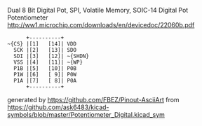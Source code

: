 Dual 8 Bit Digital Pot, SPI, Volatile Memory, SOIC-14
Digital Pot Potentiometer
http://ww1.microchip.com/downloads/en/devicedoc/22060b.pdf


	      +----------+
	~{CS} |[1]   [14]| VDD
	  SCK |[2]   [13]| SDO
	  SDI |[3]   [12]| ~{SHDN}
	  VSS |[4]   [11]| ~{WP}
	  P1B |[5]   [10]| P0B
	  P1W |[6]   [ 9]| P0W
	  P1A |[7]   [ 8]| P0A
	      +----------+


generated by https://github.com/FBEZ/Pinout-AsciiArt from https://github.com/ask6483/kicad-symbols/blob/master/Potentiometer_Digital.kicad_sym